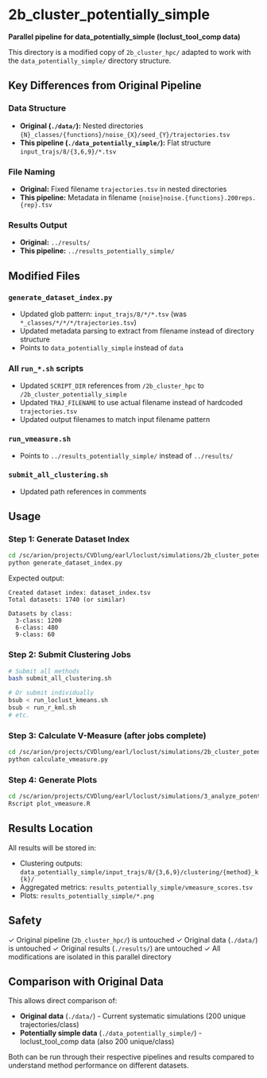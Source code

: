 # 2b_cluster_potentially_simple

**Parallel pipeline for data_potentially_simple (loclust_tool_comp data)**

This directory is a modified copy of `2b_cluster_hpc/` adapted to work with the `data_potentially_simple/` directory structure.

## Key Differences from Original Pipeline

### Data Structure
- **Original (`./data/`):** Nested directories `{N}_classes/{functions}/noise_{X}/seed_{Y}/trajectories.tsv`
- **This pipeline (`./data_potentially_simple/`):** Flat structure `input_trajs/8/{3,6,9}/*.tsv`

### File Naming
- **Original:** Fixed filename `trajectories.tsv` in nested directories
- **This pipeline:** Metadata in filename `{noise}noise.{functions}.200reps.{rep}.tsv`

### Results Output
- **Original:** `../results/`
- **This pipeline:** `../results_potentially_simple/`

## Modified Files

### `generate_dataset_index.py`
- Updated glob pattern: `input_trajs/8/*/*.tsv` (was `*_classes/*/*/*/trajectories.tsv`)
- Updated metadata parsing to extract from filename instead of directory structure
- Points to `data_potentially_simple` instead of `data`

### All `run_*.sh` scripts
- Updated `SCRIPT_DIR` references from `/2b_cluster_hpc` to `/2b_cluster_potentially_simple`
- Updated `TRAJ_FILENAME` to use actual filename instead of hardcoded `trajectories.tsv`
- Updated output filenames to match input filename pattern

### `run_vmeasure.sh`
- Points to `../results_potentially_simple/` instead of `../results/`

### `submit_all_clustering.sh`
- Updated path references in comments

## Usage

### Step 1: Generate Dataset Index
```bash
cd /sc/arion/projects/CVDlung/earl/loclust/simulations/2b_cluster_potentially_simple
python generate_dataset_index.py
```

Expected output:
```
Created dataset index: dataset_index.tsv
Total datasets: 1740 (or similar)

Datasets by class:
  3-class: 1200
  6-class: 480
  9-class: 60
```

### Step 2: Submit Clustering Jobs
```bash
# Submit all methods
bash submit_all_clustering.sh

# Or submit individually
bsub < run_loclust_kmeans.sh
bsub < run_r_kml.sh
# etc.
```

### Step 3: Calculate V-Measure (after jobs complete)
```bash
cd /sc/arion/projects/CVDlung/earl/loclust/simulations/2b_cluster_potentially_simple
python calculate_vmeasure.py
```

### Step 4: Generate Plots
```bash
cd /sc/arion/projects/CVDlung/earl/loclust/simulations/3_analyze_potentially_simple
Rscript plot_vmeasure.R
```

## Results Location

All results will be stored in:
- Clustering outputs: `data_potentially_simple/input_trajs/8/{3,6,9}/clustering/{method}_k{k}/`
- Aggregated metrics: `results_potentially_simple/vmeasure_scores.tsv`
- Plots: `results_potentially_simple/*.png`

## Safety

✓ Original pipeline (`2b_cluster_hpc/`) is untouched
✓ Original data (`./data/`) is untouched
✓ Original results (`./results/`) are untouched
✓ All modifications are isolated in this parallel directory

## Comparison with Original Data

This allows direct comparison of:
- **Original data** (`./data/`) - Current systematic simulations (200 unique trajectories/class)
- **Potentially simple data** (`./data_potentially_simple/`) - loclust_tool_comp data (also 200 unique/class)

Both can be run through their respective pipelines and results compared to understand method performance on different datasets.
